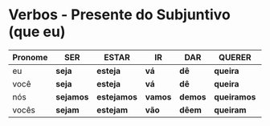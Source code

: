 # Verbos - Presente do Subjuntivo (que eu)

| Pronome | SER         | ESTAR         | IR        | DAR       | QUERER        | SABER        | HABER       |
| --      | --          | --            | --        | --        | --            | --           | --          |
| eu      | **seja**    | **esteja**    | **vá**    | **dê**    | **queira**    | **saiba**    | **haja**    |
| você    | **seja**    | **esteja**    | **vá**    | **dê**    | **queira**    | **saiba**    | **haja**    |
| nós     | **sejamos** | **estejamos** | **vamos** | **demos** | **queiramos** | **saibamos** | **hajamos** |
| vocês   | **sejam**   | **estejam**   | **vão**   | **dêem**  | **queiram**   | **saibam**   | **hajam**   |
